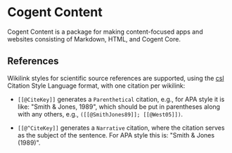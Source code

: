 # Cogent Content

Cogent Content is a package for making content-focused apps and websites consisting of Markdown, HTML, and Cogent Core.

## References

Wikilink styles for scientific source references are supported, using the [csl](../text/csl) Citation Style Language format, with one citation per wikilink:

* `[[@CiteKey]]` generates a `Parenthetical` citation, e.g., for APA style it is like: "Smith & Jones, 1989", which should be put in parentheses along with any others, e.g., `([[@SmithJones89]]; [[@West05]])`.

* `[[@^CiteKey]]` generates a `Narrative` citation, where the citation serves as the subject of the sentence. For APA style this is: "Smith & Jones (1989)".



